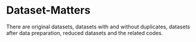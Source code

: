 # Dataset-Matters

There are original datasets, datasets with and without duplicates, datasets after data preparation, reduced datasets and the related codes.
